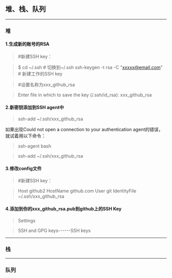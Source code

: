## 堆、栈、队列

-----
### 堆

  #### 1.生成新的账号的RSA

  > #新建SSH key：

  >$ cd ~/.ssh     # 切换到~/.ssh
ssh-keygen -t rsa -C "xxxxx@email.com"  # 新建工作的SSH key

  >#设置名称为xxx_github_rsa

  >Enter file in which to save the key (/.ssh/id_rsa): xxx_github_rsa

  #### 2.新密钥添加到SSH agent中

  > ssh-add ~/.ssh/xxx_github_rsa

  如果出现Could not open a connection to your authentication agent的错误，就试着用以下命令：
  > ssh-agent bash

  > ssh-add ~/.ssh/xxx_github_rsa

  #### 3.修改config文件

  > #新建SSH key：

  > Host github2
  > HostName github.com
  > User git
  > IdentityFile ~/.ssh/xxx_github_rsa

  #### 4.添加到你的xxx_github_rsa.pub到github上的SSH Key

  > Settings

  > SSH and GPG keys------SSH keys

-----
### 栈


-----
### 队列
